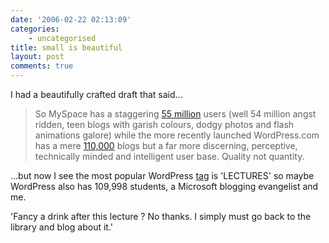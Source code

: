 ```yaml
---
date: '2006-02-22 02:13:09'
categories:
    - uncategorised
title: small is beautiful
layout: post
comments: true
---
```

I had a beautifully crafted draft that said...

> So MySpace has a staggering 
> [55 million](http://money.cnn.com/2006/02/16/technology/business2_myspace0216/)
> users (well 54 million angst ridden, teen blogs with garish colours,
> dodgy photos and flash animations galore) while the more recently
> launched WordPress.com has a mere
> [110,000](http://photomatt.net/2006/02/21/a-pro-php-rant) blogs but a
> far more discerning, perceptive, technically minded and intelligent
> user base.
> Quality not quantity.

...but now I see the most popular WordPress
[tag](http://wordpress.com/tags/) is 'LECTURES' so maybe WordPress also
has 109,998 students, a Microsoft blogging evangelist and me.

'Fancy a drink after this lecture ? No thanks. I simply must go back to
the library and blog about it.'
